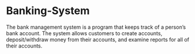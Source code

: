 # Banking-System
The bank management system is a program that keeps track of a person’s bank account. The system allows customers to create accounts, deposit/withdraw money from their accounts, and examine reports for all of their accounts.
